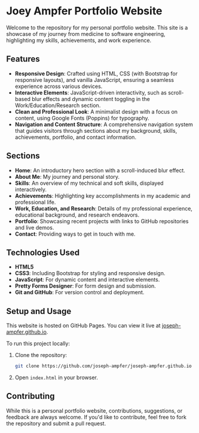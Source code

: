 # Joey Ampfer Portfolio Website

Welcome to the repository for my personal portfolio website. This site is a showcase of my journey from medicine to software engineering, highlighting my skills, achievements, and work experience.

## Features

- **Responsive Design**: Crafted using HTML, CSS (with Bootstrap for responsive layouts), and vanilla JavaScript, ensuring a seamless experience across various devices.
- **Interactive Elements**: JavaScript-driven interactivity, such as scroll-based blur effects and dynamic content toggling in the Work/Education/Research section.
- **Clean and Professional Look**: A minimalist design with a focus on content, using Google Fonts (Poppins) for typography.
- **Navigation and Content Structure**: A comprehensive navigation system that guides visitors through sections about my background, skills, achievements, portfolio, and contact information.

## Sections

- **Home**: An introductory hero section with a scroll-induced blur effect.
- **About Me**: My journey and personal story.
- **Skills**: An overview of my technical and soft skills, displayed interactively.
- **Achievements**: Highlighting key accomplishments in my academic and professional life.
- **Work, Education, and Research**: Details of my professional experience, educational background, and research endeavors.
- **Portfolio**: Showcasing recent projects with links to GitHub repositories and live demos.
- **Contact**: Providing ways to get in touch with me.

## Technologies Used

- **HTML5**
- **CSS3**: Including Bootstrap for styling and responsive design.
- **JavaScript**: For dynamic content and interactive elements.
- **Pretty Forms Designer**: For form design and submission.
- **Git and GitHub**: For version control and deployment.

## Setup and Usage

This website is hosted on GitHub Pages. You can view it live at [joseph-ampfer.github.io](https://joseph-ampfer.github.io).

To run this project locally:

1. Clone the repository:
   ```bash
   git clone https://github.com/joseph-ampfer/joseph-ampfer.github.io

2. Open `index.html` in your browser.

## Contributing

While this is a personal portfolio website, contributions, suggestions, or feedback are always welcome. If you'd like to contribute, feel free to fork the repository and submit a pull request.